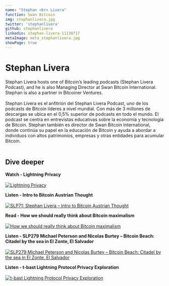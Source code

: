 ```yaml
---
name: "Stephan <br> Livera"
function: Swan Bitcoin
img: stephanlivera.jpg
twitter: 'stephanlivera'
github: stephanlivera
linkedin: stephan-livera-11130717
metaImage: meta_stephanlivera.jpg
showPage: true
---
```


# Stephan Livera
 
Stephan Livera hosts one of Bitcoin’s leading podcasts (Stephan Livera Podcast), and he is also Managing Director at Swan Bitcoin International. Stephan is also a partner in Bitcoiner Ventures. 
<br><br>
Stephan Livera es el anfitrión del Stephan Livera Podcast, uno de los podcasts de Bitcoin líderes a nivel mundial. Con más de 3 millones de descargas se ubica en el 0,5% superior de podcasts en todo el mundo. El podcast se centra en entrevistas educativas sobre la economía y tecnología de Bitcoin. Stephan también es director de Swan Bitcoin International, donde continúa su papel en la educación de Bitcoin y ayuda a abordar a individuos con altos patrimonios, empresas y otras entidades para acumular Bitcoin.
<br><br>


## Dive deeper


<div class="grid grid-cols-1 md:grid-cols-2 gap-5">
<div class="p-3 my-2">

**Watch - Lightning Privacy** <br><br>
[ ![Lightning Privacy](/content/lnprivacy.png)](https://youtu.be/_UYdyzCyO0c/)
</div>

<div class="p-3 my-2">

**Listen - Intro to Bitcoin Austrian Thought** <br><br>
[ ![SLP71: Stephan Livera – Intro to Bitcoin Austrian Thought](/content/livera.png)](https://open.spotify.com/episode/1nnACZ84WdpdQ15jm3SH5X/)
</div>

<div class="p-3 my-2">

**Read - How we should really think about Bitcoin maximalism** <br><br>
[ ![How we should really think about Bitcoin maximalism](/content/stephan_maximalist.png)](https://bitcoinmagazine.com/culture/why-bitcoin-maximalism-is-critical/)
</div>

<div class="p-3 my-2">

**Listen - SLP279 Michael Peterson and Nicolas Burtey – Bitcoin Beach: Citadel by the sea in El Zonte, El Salvador**  <br><br>
[![SLP279 Michael Peterson and Nicolas Burtey – Bitcoin Beach: Citadel by the sea in El Zonte, El Salvador](/content/livera_SLP279.png)](https://open.spotify.com/episode/6qFGnltKVFdH2kFiFNvKJ1/)
</div>

<div class="p-3 my-2">

**Listen - t-bast Lightning Protocol Privacy Exploration**  <br><br>
[![t-bast Lightning Protocol Privacy Exploration](/content/livera_privacy.png)](https://stephanlivera.com/episode/319/)
</div>
</div>

<br>




